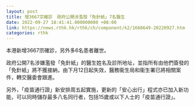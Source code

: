 ```yaml
---
layout: post
title: 增3667宗確診　政府公開涉濫發「免針紙」7名醫生
date: 2022-09-27 18:41:41.000000000 +08:00
link: https://news.rthk.hk/rthk/ch/component/k2/1668649-20220927.htm
categories: rthk
---
```


本港新增3667宗確診，另外多6名患者離世。

政府公開7名涉嫌濫發「免針紙」的醫生姓名及診所地址，並指所有由他們簽發的「免針紙」將不獲接納，由下月12日起失效，醫務衞生局和衞生署已將相關案件，轉交醫委會跟進。

另外，「疫苗通行證」新安排周五起實施，更新的「安心出行」程式亦已加入新功能，可以同時儲存最多八名同行者，包括15歲或以下人士的「疫苗通行證」。
